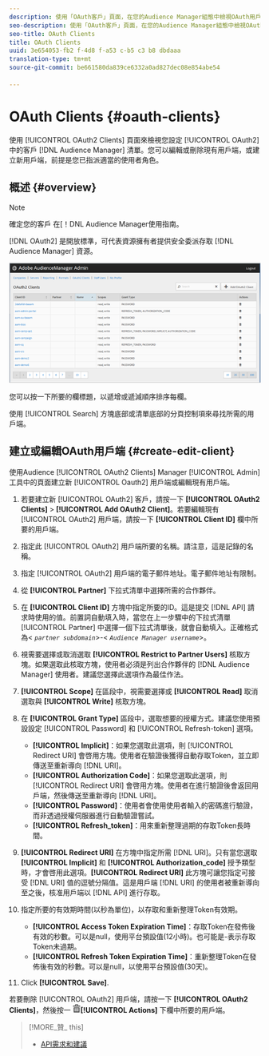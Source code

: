 ```yaml
---
description: 使用「OAuth客戶」頁面，在您的Audience Manager組態中檢視OAuth用戶端清單。您可以編輯或刪除現有用戶端，或建立新用戶端，前提是您已指派適當的使用者角色。
seo-description: 使用「OAuth客戶」頁面，在您的Audience Manager組態中檢視OAuth用戶端清單。您可以編輯或刪除現有用戶端，或建立新用戶端，前提是您已指派適當的使用者角色。
seo-title: OAuth Clients
title: OAuth Clients
uuid: 3e654053-fb2 f-4d8 f-a53 c-b5 c3 b8 dbdaaa
translation-type: tm+mt
source-git-commit: be661580da839ce6332a0ad827dec08e854abe54

---
```



# OAuth Clients {#oauth-clients}

使用 [!UICONTROL OAuth2 Clients] 頁面來檢視您設定 [!UICONTROL OAuth2] 中的客戶 [!DNL Audience Manager] 清單。您可以編輯或刪除現有用戶端，或建立新用戶端，前提是您已指派適當的使用者角色。

## 概述 {#overview}

<!-- c_oauth.xml -->

>[!NOTE]
>
>確定您的客戶 [](https://docs.adobe.com/content/help/en/audience-manager/user-guide/api-and-sdk-code/rest-apis/aam-api-getting-started.html#oauth) 在[！DNL Audience Manager使用指南。

[!DNL OAuth2] 是開放標準，可代表資源擁有者提供安全委派存取 [!DNL Audience Manager] 資源。

![](assets/oauth.png)

您可以按一下所要的欄標題，以遞增或遞減順序排序每欄。

使用 [!UICONTROL Search] 方塊底部或清單底部的分頁控制項來尋找所需的用戶端。

## 建立或編輯OAuth用戶端 {#create-edit-client}

<!-- t_create_edit_auth.xml -->

使用Audience [!UICONTROL OAuth2 Clients] Manager [!UICONTROL Admin] 工具中的頁面建立新 [!UICONTROL Oauth2] 用戶端或編輯現有用戶端。

1. 若要建立新 [!UICONTROL OAuth2] 客戶，請按一下 **[!UICONTROL OAuth2 Clients]** &gt; **[!UICONTROL Add OAuth2 Client]**。若要編輯現有 [!UICONTROL OAuth2] 用戶端，請按一下 **[!UICONTROL Client ID]** 欄中所要的用戶端。
1. 指定此 [!UICONTROL OAuth2] 用戶端所要的名稱。請注意，這是記錄的名稱。
1. 指定 [!UICONTROL OAuth2] 用戶端的電子郵件地址。電子郵件地址有限制。
1. 從 **[!UICONTROL Partner]** 下拉式清單中選擇所需的合作夥伴。
1. 在 **[!UICONTROL Client ID]** 方塊中指定所要的ID。這是提交 [!DNL API] 請求時使用的值。前置詞自動填入時，當您在上一步驟中的下拉式清單 [!UICONTROL Partner] 中選擇一個下拉式清單後，就會自動填入。正確格式為&lt; *`partner subdomain`*&gt;-&lt; *`Audience Manager username`*&gt;。
1. 視需要選擇或取消選取 **[!UICONTROL Restrict to Partner Users]** 核取方塊。如果選取此核取方塊，使用者必須是列出合作夥伴的 [!DNL Audience Manager] 使用者。建議您選擇此選項作為最佳作法。
1. **[!UICONTROL Scope]** 在區段中，視需要選擇或 **[!UICONTROL Read]** 取消選取與 **[!UICONTROL Write]** 核取方塊。
1. 在 **[!UICONTROL Grant Type]** 區段中，選取想要的授權方式。建議您使用預設設定 [!UICONTROL Password] 和 [!UICONTROL Refresh-token] 選項。

   * **[!UICONTROL Implicit]**：如果您選取此選項，則 [!UICONTROL Redirect URI] 會啓用方塊。使用者在驗證後獲得自動存取Token，並立即傳送至重新導向 [!DNL URI]。
   * **[!UICONTROL Authorization Code]**：如果您選取此選項，則 [!UICONTROL Redirect URI] 會啓用方塊。使用者在進行驗證後會返回用戶端，然後傳送至重新導向 [!DNL URI]。
   * **[!UICONTROL Password]**：使用者會使用使用者輸入的密碼進行驗證，而非透過授權伺服器進行自動驗證嘗試。
   * **[!UICONTROL Refresh_token]**：用來重新整理過期的存取Token長時間。

1. **[!UICONTROL Redirect URI]** 在方塊中指定所需 [!DNL URI]。只有當您選取 **[!UICONTROL Implicit]** 和 **[!UICONTROL Authorization_code]** 授予類型時，才會啓用此選項。**[!UICONTROL Redirect URI]** 此方塊可讓您指定可接受 [!DNL URI] 值的逗號分隔值。這是用戶端 [!DNL URI] 的使用者被重新導向至之後，核准用戶端以 [!DNL API] 進行存取。
1. 指定所要的有效期時間(以秒為單位)，以存取和重新整理Token有效期。

   * **[!UICONTROL Access Token Expiration Time]**：存取Token在發佈後有效的秒數。可以是null，使用平台預設值(12小時)。也可能是-表示存取Token未過期。
   * **[!UICONTROL Refresh Token Expiration Time]**：重新整理Token在發佈後有效的秒數。可以是null，以使用平台預設值(30天)。

1. Click **[!UICONTROL Save]**.

若要刪除 [!UICONTROL OAuth2] 用戶端，請按一下 **[!UICONTROL OAuth2 Clients]**，然後按一 ![](assets/icon_delete.png)**[!UICONTROL Actions]** 下欄中所要的用戶端。

>[!MORE_贊_ this]
>
>* [API需求和建議](../admin-oauth2/aam-admin-api-requirements.md)

